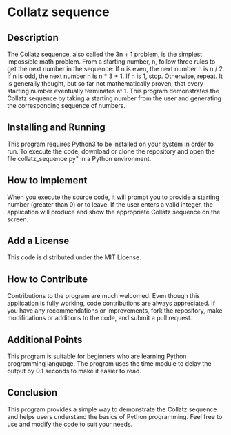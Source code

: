 # Collatz sequence

## Description
The Collatz sequence, also called the 3n + 1 problem, is the simplest impossible math problem. From a starting number, n, follow three rules to get the next number in the sequence:
If n is even, the next number n is n / 2.
If n is odd, the next number n is n * 3 + 1.
If n is 1, stop. Otherwise, repeat.
It is generally thought, but so far not mathematically proven, that every starting number eventually terminates at 1. This program demonstrates the Collatz sequence by taking a starting number from the user and generating the corresponding sequence of numbers.

## Installing and Running
This program requires Python3 to be installed on your system in order to run.
To execute the code, download or clone the repository and open the file collatz_sequence.py" in a Python environment.

## How to Implement
When you execute the source code, it will prompt you to provide a starting number (greater than 0) or to leave. If the user enters a valid integer, the application will produce and show the appropriate Collatz sequence on the screen.

## Add a License
This code is distributed under the MIT License.

## How to Contribute
Contributions to the program are much welcomed.
Even though this application is fully working, code contributions are always appreciated.
If you have any recommendations or improvements, fork the repository, make modifications or additions to the code, and submit a pull request.

## Additional Points
This program is suitable for beginners who are learning Python programming language.
The program uses the time module to delay the output by 0.1 seconds to make it easier to read.

## Conclusion
This program provides a simple way to demonstrate the Collatz sequence and helps users understand the basics of Python programming. Feel free to use and modify the code to suit your needs.
